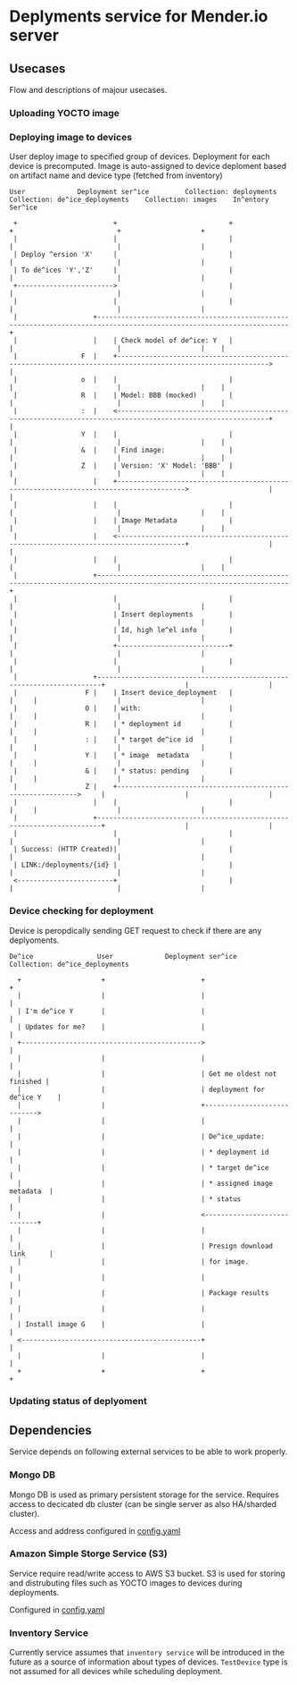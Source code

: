 # Deplyments service for Mender.io server

## Usecases

Flow and descriptions of majour usecases.

### Uploading YOCTO image
### Deploying image to devices

User deploy image to specified group of devices. Deployment for each device is precomputed. 
Image is auto-assigned to device deploment based on artifact name and device type (fetched from inventory)

```
User             Deployment ser^ice         Collection: deployments    Collection: de^ice_deployments    Collection: images    In^entory Ser^ice

 +                        +                            +                               +                          +                    +
 |                        |                            |                               |                          |                    |
 | Deploy ^ersion 'X'     |                            |                               |                          |                    |
 | To de^ices 'Y','Z'     |                            |                               |                          |                    |
 +------------------------>                            |                               |                          |                    |
 |                        |                            |                               |                          |                    |
 |                   +----------------------------------------------------------------------------------------------------------------------+
 |                   |    | Check model of de^ice: Y   |                               |                          |                    |    |
 |                F  |    +------------------------------------------------------------------------------------------------------------>    |
 |                o  |    |                            |                               |                          |                    |    |
 |                R  |    | Model: BBB (mocked)        |                               |                          |                    |    |
 |                :  |    <------------------------------------------------------------------------------------------------------------+    |
 |                Y  |    |                            |                               |                          |                    |    |
 |                &  |    | Find image:                |                               |                          |                    |    |
 |                Z  |    | Version: 'X' Model: 'BBB'  |                               |                          |                    |    |
 |                   |    +--------------------------------------------------------------------------------------->                    |    |
 |                   |    |                            |                               |                          |                    |    |
 |                   |    | Image Metadata             |                               |                          |                    |    |
 |                   |    <---------------------------------------------------------------------------------------+                    |    |
 |                   |    |                            |                               |                          |                    |    |
 |                   +----------------------------------------------------------------------------------------------------------------------+
 |                        |                            |                               |                          |                    |
 |                        | Insert deployments         |                               |                          |                    |
 |                        | Id, high le^el info        |                               |                          |                    |
 |                        +----------------------------+                               |                          |                    |
 |                        |                            |                               |                          |                    |
 |                   +-----------------------------------------------------------------------+                    |                    |
 |                 F |    | Insert device_deployment   |                               |     |                    |                    |
 |                 O |    | with:                      |                               |     |                    |                    |
 |                 R |    | * deployment id            |                               |     |                    |                    |
 |                 : |    | * target de^ice id         |                               |     |                    |                    |
 |                 Y |    | * image  metadata          |                               |     |                    |                    |
 |                 & |    | * status: pending          |                               |     |                    |                    |
 |                 Z |    +------------------------------------------------------------>     |                    |                    |
 |                   |    |                            |                               |     |                    |                    |
 |                   +-----------------------------------------------------------------------+                    |                    |
 |                        |                            |                               |                          |                    |
 | Success: (HTTP Created)|                            |                               |                          |                    |
 | LINK:/deployments/{id} |                            |                               |                          |                    |
 <------------------------+                            |                               |                          |                    |
```

### Device checking for deployment

Device is peropdically sending GET request to check if there are any deplyoments.

```
De^ice                User             Deployment ser^ice         Collection: de^ice_deployments

  +                    +                        +                            +
  |                    |                        |                            |
  | I'm de^ice Y       |                        |                            |
  | Updates for me?    |                        |                            |
  +--------------------------------------------->                            |
  |                    |                        |                            |
  |                    |                        | Get me oldest not finished |
  |                    |                        | deployment for de^ice Y    |
  |                    |                        +---------------------------->
  |                    |                        |                            |
  |                    |                        | De^ice_update:             |
  |                    |                        | * deployment id            |
  |                    |                        | * target de^ice            |
  |                    |                        | * assigned image metadata  |
  |                    |                        | * status                   |
  |                    |                        <----------------------------+
  |                    |                        |                            |
  |                    |                        | Presign download link      |
  |                    |                        | for image.                 |
  |                    |                        |                            |
  |                    |                        | Package results            |
  |                    |                        |                            |
  | Install image G    |                        |                            |
  <---------------------------------------------+                            |
  |                    |                        |                            |
  +                    +                        +                            +
```

### Updating status of deplyoment



## Dependencies

Service depends on following external services to be able to work properly.

### Mongo DB
Mongo DB is used as primary persistent storage for the service. Requires access to decicated
db cluster (can be single server as also HA/sharded cluster).

Access and address configured in [config.yaml](https://github.com/mendersoftware/deployments/blob/master/config.yaml)

### Amazon Simple Storge Service (S3)
Service require read/write access to AWS S3 bucket. S3 is used for storing and distrubuting files
such as YOCTO images to devices during deployments. 

Configured in [config.yaml](https://github.com/mendersoftware/deployments/blob/master/config.yaml) 

### Inventory Service
Currently service assumes that `inventory service` will be introduced in the future
as a source of information about types of devices. `TestDevice` type is not assumed for all
devices while scheduling deployment.  

